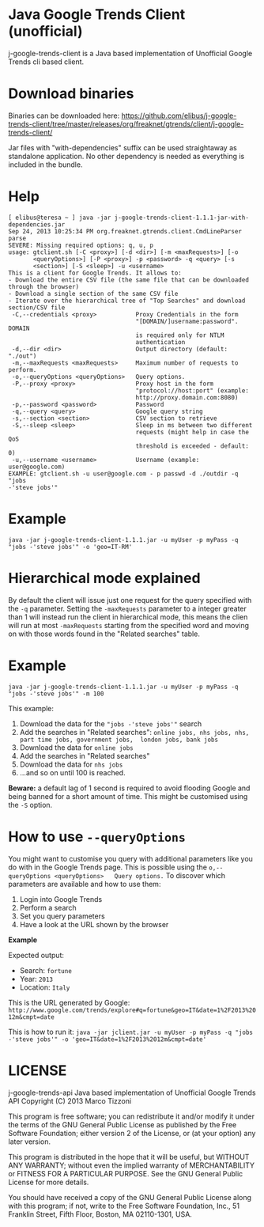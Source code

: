Java Google Trends Client (unofficial)
======================================

j-google-trends-client is a Java based implementation of Unofficial Google Trends cli based client.

Download binaries
=================
Binaries can be downloaded here: https://github.com/elibus/j-google-trends-client/tree/master/releases/org/freaknet/gtrends/client/j-google-trends-client/

Jar files with "with-dependencies" suffix can be used straightaway as standalone application. No other dependency is needed as everything is included in the bundle.

Help
====
    [ elibus@teresa ~ ] java -jar j-google-trends-client-1.1.1-jar-with-dependencies.jar
    Sep 24, 2013 10:25:34 PM org.freaknet.gtrends.client.CmdLineParser parse
    SEVERE: Missing required options: q, u, p
    usage: gtclient.sh [-C <proxy>] [-d <dir>] [-m <maxRequests>] [-o
           <queryOptions>] [-P <proxy>] -p <password> -q <query> [-s
           <section>] [-S <sleep>] -u <username>
    This is a client for Google Trends. It allows to:
    - Download the entire CSV file (the same file that can be downloaded
    through the browser)
    - Download a single section of the same CSV file
    - Iterate over the hierarchical tree of "Top Searches" and download
    section/CSV file
     -C,--credentials <proxy>           Proxy Credentials in the form
                                        "[DOMAIN/]username:password". DOMAIN
                                        is required only for NTLM
                                        authentication
     -d,--dir <dir>                     Output directory (default: "./out")
     -m,--maxRequests <maxRequests>     Maximum number of requests to perform.
     -o,--queryOptions <queryOptions>   Query options.
     -P,--proxy <proxy>                 Proxy host in the form
                                        "protocol://host:port" (example:
                                        http://proxy.domain.com:8080)
     -p,--password <password>           Password
     -q,--query <query>                 Google query string
     -s,--section <section>             CSV section to retrieve
     -S,--sleep <sleep>                 Sleep in ms between two different
                                        requests (might help in case the QoS
                                        threshold is exceeded - default: 0)
     -u,--username <username>           Username (example: user@google.com)
    EXAMPLE: gtclient.sh -u user@google.com - p passwd -d ./outdir -q "jobs
    -'steve jobs'"

Example
=======
    java -jar j-google-trends-client-1.1.1.jar -u myUser -p myPass -q "jobs -'steve jobs'" -o 'geo=IT-RM'

Hierarchical mode explained
===========================
By default the client will issue just one request for the query specified with the `-q` parameter. Setting the `-maxRequests` parameter to a integer greater than 1 will instead run the client in hierarchical mode, this means the clien will run at most `-maxRequests` starting from the specified word and moving on with those words found in the "Related searches" table. 

Example
=======
    java -jar j-google-trends-client-1.1.1.jar -u myUser -p myPass -q "jobs -'steve jobs'" -m 100

This example:
  1. Download the data for the `"jobs -'steve jobs'"` search
  2. Add the searches in "Related searches": `online jobs, nhs jobs, nhs, part time jobs, government jobs, 
london jobs, bank jobs`
  3. Download the data for `online jobs`
  4. Add the searches in "Related searches"
  5. Download the data for `nhs jobs`
  6. ...and so on until 100 is reached.

**Beware:** a default lag of 1 second is required to avoid flooding Google and being banned for a short amount of time. This might be customised using the `-S` option.


How to use `--queryOptions`
===========================
You might want to customise you query with additional parameters like you do with in the Google Trends page. This is possible using the `o,--queryOptions <queryOptions>   Query options.` To discover which parameters are available and how to use them:
  1. Login into Google Trends
  2. Perform a search
  3. Set you query parameters
  4. Have a look at the URL shown by the browser

**Example**

Expected output:

  - Search: `fortune`
  - Year: `2013`
  - Location: `Italy`

This is the URL generated by Google: `http://www.google.com/trends/explore#q=fortune&geo=IT&date=1%2F2013%2012m&cmpt=date`

This is how to run it:
`java -jar jclient.jar -u myUser -p myPass -q "jobs -'steve jobs'" -o 'geo=IT&date=1%2F2013%2012m&cmpt=date'`

LICENSE
=======
j-google-trends-api
Java based implementation of Unofficial Google Trends API
Copyright (C) 2013  Marco Tizzoni

This program is free software; you can redistribute it and/or
modify it under the terms of the GNU General Public License
as published by the Free Software Foundation; either version 2
of the License, or (at your option) any later version.

This program is distributed in the hope that it will be useful,
but WITHOUT ANY WARRANTY; without even the implied warranty of
MERCHANTABILITY or FITNESS FOR A PARTICULAR PURPOSE.  See the
GNU General Public License for more details.

You should have received a copy of the GNU General Public License
along with this program; if not, write to the Free Software
Foundation, Inc., 51 Franklin Street, Fifth Floor, Boston, MA  02110-1301, USA.

